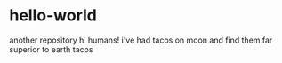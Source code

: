 # hello-world
another repository
hi humans!
i've had tacos on moon and find them far superior to earth tacos
